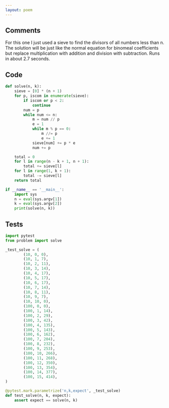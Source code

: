 ```yaml
---
layout: poem
---
```


## Comments

For this one I just used a sieve to find the divisors of all numbers less than
n.  The solution will be just like the normal equation for binomeal
coefficients but replace multiplication with addition and division with
subtraction.  Runs in about 2.7 seconds.

## Code

```python
def solve(n, k):
    sieve = [0] * (n + 1)
    for p, iscom in enumerate(sieve):
        if iscom or p < 2:
            continue
        num = p
        while num <= n:
            m = num // p
            e = 1
            while m % p == 0:
                m //= p
                e += 1
            sieve[num] += p * e
            num += p

    total = 0
    for l in range(n - k + 1, n + 1):
        total += sieve[l]
    for l in range(1, k + 1):
        total -= sieve[l]
    return total

if __name__ == '__main__':
    import sys
    n = eval(sys.argv[1])
    k = eval(sys.argv[2])
    print(solve(n, k))
```

## Tests

```python
import pytest
from problem import solve

_test_solve = (
        (10, 0, 0),
        (10, 1, 7),
        (10, 2, 11),
        (10, 3, 14),
        (10, 4, 17),
        (10, 5, 17),
        (10, 6, 17),
        (10, 7, 14),
        (10, 8, 11),
        (10, 9, 7),
        (10, 10, 0),
        (100, 0, 0),
        (100, 1, 14),
        (100, 2, 29),
        (100, 3, 42),
        (100, 4, 135),
        (100, 5, 143),
        (100, 6, 162),
        (100, 7, 204),
        (100, 8, 232),
        (100, 9, 253),
        (100, 10, 266),
        (100, 11, 268),
        (100, 12, 350),
        (100, 13, 354),
        (100, 14, 377),
        (100, 15, 414),
)

@pytest.mark.parametrize('n,k,expect', _test_solve)
def test_solve(n, k, expect):
    assert expect == solve(n, k)
```
